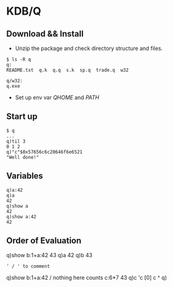 # KDB/Q

## Download && Install
   * Unzip the package and check directory structure and files.
```
$ ls -R q
q:
README.txt  q.k  q.q  s.k  sp.q  trade.q  w32

q/w32:
q.exe

```
   * Set up env var _QHOME_ and _PATH_

## Start up
```
$ q
...
q)til 3
0 1 2
q)"c"$0x57656c6c20646f6e6521
"Well done!"
```
## Variables
```
q)a:42
q)a
42
q)show a
42
q)show a:42
42
```
## Order of Evaluation
q)show b:1+a:42
43
q)a
42
q)b
43
```
' / ' to comment 
```
q)show b:1+a:42 / nothing here counts c:6*7
43
q)c
'c
  [0]  c
       ^
q)
```
